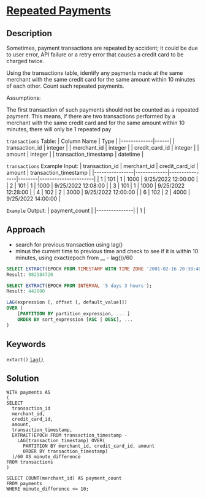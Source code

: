 # [Repeated Payments](https://datalemur.com/questions/repeated-payments)

## Description  
Sometimes, payment transactions are repeated by accident; it could be due to user error, API failure or a retry error that causes a credit card to be charged twice.

Using the transactions table, identify any payments made at the same merchant with the same credit card for the same amount within 10 minutes of each other. Count such repeated payments.

Assumptions:

The first transaction of such payments should not be counted as a repeated payment. This means, if there are two transactions performed by a merchant with the same credit card and for the same amount within 10 minutes, there will only be 1 repeated pay

`transactions` Table:
| Column Name | Type |
|-------------|------|
| transaction_id | integer |
| merchant_id | integer |
| credit_card_id | integer |
| amount | integer |
| transaction_timestamp | datetime |

`transactions` Example Input:
| transaction_id | merchant_id | credit_card_id | amount | transaction_timestamp |
|----------------|-------------|----------------|--------|----------------------|
| 1 | 101 | 1 | 1000 | 9/25/2022 12:00:00 |
| 2 | 101 | 1 | 1000 | 9/25/2022 12:08:00 |
| 3 | 101 | 1 | 1000 | 9/25/2022 12:28:00 |
| 4 | 102 | 2 | 3000 | 9/25/2022 12:00:00 |
| 6 | 102 | 2 | 4000 | 9/25/2022 14:00:00 |

`Example` Output:
| payment_count |
|---------------|
| 1 |

## Approach
- search for previous transaction using lag()  
- minus the current time to previous time and check to see if it is within 10 minutes, using exact(epoch from __ - lag())/60    

```sql
SELECT EXTRACT(EPOCH FROM TIMESTAMP WITH TIME ZONE '2001-02-16 20:38:40-08');
Result: 982384720

SELECT EXTRACT(EPOCH FROM INTERVAL '5 days 3 hours');
Result: 442800
``` 

```sql
LAG(expression [, offset [, default_value]]) 
OVER (
    [PARTITION BY partition_expression, ... ]
    ORDER BY sort_expression [ASC | DESC], ...
)
```


## Keywords
`extact()`
[`lag()`](https://www.geeksforgeeks.org/postgresql-lag-function/) 




## Solution
```
WITH payments AS  
(
SELECT 
  transaction_id
  merchant_id, 
  credit_card_id, 
  amount, 
  transaction_timestamp,
  EXTRACT(EPOCH FROM transaction_timestamp - 
    LAG(transaction_timestamp) OVER(
      PARTITION BY merchant_id, credit_card_id, amount 
      ORDER BY transaction_timestamp)
  )/60 AS minute_difference
FROM transactions
)

SELECT COUNT(merchant_id) AS payment_count
FROM payments 
WHERE minute_difference <= 10;
```
